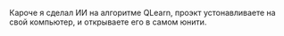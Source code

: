 Кароче я сделал ИИ на алгоритме QLearn, проэкт устонавливаете на свой компьютер, и открываете его в самом юнити.
